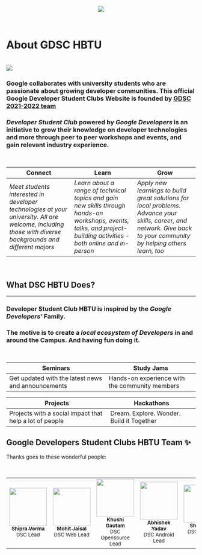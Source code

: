 <p align = "center">
    <a href="https://gdg.hbtu.in/">
        <img src="./assets/img/logos/DSCHBTU-readme.jpg" />
    </a>
</p>
<br>

# About GDSC HBTU
<br>
<a href="https://dsc.hbtu.in"><img src="https://github.com/mohitjaisal/ImageStore/blob/master/Readme-DSCHBTU/DSCHBTU-README.gif"></img></a>
<br>


### Google collaborates with university students who are passionate about growing developer communities. This official Google Developer Student Clubs Website is founded by <a href="https://dsc.hbtu.in/team">**GDSC 2021-2022 team**</a>

### *Developer Student Club* powered by _Google Developers_ is an initiative to grow their knowledge on developer technologies and more through peer to peer workshops and events, and gain relevant industry experience.

<br>

| Connect | Learn | Grow |
| ------- | ----- | ---- |
| *Meet students interested in developer technologies at your university. All are welcome, including those with diverse backgrounds and different majors* | *Learn about a range of technical topics and gain new skills through hands-on workshops, events, talks, and project-building activities - both online and in-person* | *Apply new learnings to build great solutions for local problems. Advance your skills, career, and network. Give back to your community by helping others learn, too* |

<br>

## What DSC HBTU Does?
<hr>

### **Developer Student Club HBTU** is inspired by the _Google Developers'_ Family.
### The motive is to create a _local ecosystem of Developers_ in and around the Campus. And having fun doing it.
<br>

<div align="center">

| Seminars | Study Jams |
| ------- | ----- |
| Get updated with the latest news and announcements | Hands-on experience with the community members |

| Projects | Hackathons |
| ------- | ----- |
| Projects with a social impact that help a lot of people | Dream. Explore. Wonder. Build it Together |
 
</div>


## Google Developers Student Clubs HBTU Team ✨

Thanks goes to these wonderful people:

<table  align="center">
  <tr>
    <td align="center"><a href="https://github.com/Aaishpra"><img src="https://dsc.hbtu.in/assets/img/team/2021-2022/1.png" width="100px;" alt=""/><br /><sub><b>Shipra Verma</b></sub></a><br /><sub>DSC Lead</sub></td>
     &nbsp;  &nbsp;  &nbsp;
    <td align="center"><a href="https://github.com/mohitjaisal"><img src="https://dsc.hbtu.in/assets/img/team/2021-2022/2.png" width="100px;" alt=""/><br /><sub><b>Mohit Jaisal</b></sub></a><br /><sub>DSC Web Lead</sub></td>
     &nbsp;  &nbsp;  &nbsp;
    <td align="center"><a href="https://github.com/khushishikhu"><img src="https://dsc.hbtu.in/assets/img/team/2021-2022/3.png" width="100px;" alt=""/><br /><sub><b>Khushi Gautam</b></sub></a><br /><sub>DSC Opensource Lead</sub></td>
     &nbsp;  &nbsp;  &nbsp;
    <td align="center"><a href="https://github.com/abhi14nexu"><img src="https://dsc.hbtu.in/assets/img/team/2021-2022/4.png" width="100px;" alt=""/><br /><sub><b>Abhishek Yadav</b></sub></a><br /><sub>DSC Android Lead</sub></td>
     &nbsp;  &nbsp;  &nbsp;
    <td align="center"><a href="https://github.com/srai0109"><img src="https://dsc.hbtu.in/assets/img/team/2021-2022/5.png" width="100px;" alt=""/><br /><sub><b>Shikha Rai</b></sub></a><br /><sub>DSC UX & UI Lead</sub></td>
    
  </tr>
  </table>
